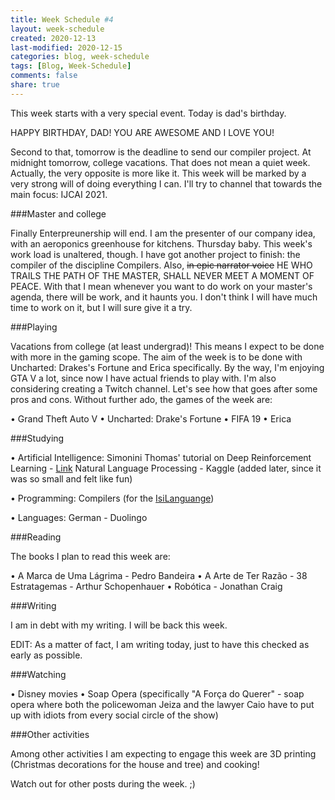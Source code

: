 ```yaml
---
title: Week Schedule #4
layout: week-schedule
created: 2020-12-13
last-modified: 2020-12-15
categories: blog, week-schedule
tags: [Blog, Week-Schedule]
comments: false
share: true
---
```


This week starts with a very special event. Today is dad's birthday.

HAPPY BIRTHDAY, DAD! YOU ARE AWESOME AND I LOVE YOU!

Second to that, tomorrow is the deadline to send our compiler project. At midnight tomorrow, college vacations.
That does not mean a quiet week. Actually, the very opposite is more like it.
This week will be marked by a very strong will of doing everything I can. I'll try to channel that towards the main focus: IJCAI 2021.

###Master and college

Finally Enterpreunership will end. I am the presenter of our company idea, with an aeroponics greenhouse for kitchens. Thursday baby.
This week's work load is unaltered, though. I have got another project to finish: the compiler of the discipline Compilers.
Also, ~~in epic narrator voice~~ HE WHO TRAILS THE PATH OF THE MASTER, SHALL NEVER MEET A MOMENT OF PEACE.
With that I mean whenever you want to do work on your master's agenda, there will be work, and it haunts you. I don't think I will have much time to work on it, but I will sure give it a try.

###Playing

Vacations from college (at least undergrad)! This means I expect to be done with more in the gaming scope. The aim of the week is to be done with Uncharted: Drakes's Fortune and Erica specifically. By the way, I'm enjoying GTA V a lot, since now I have actual friends to play with. I'm also considering creating a Twitch channel. Let's see how that goes after some pros and cons. Without further ado, the games of the week are:

• Grand Theft Auto V
• Uncharted: Drake's Fortune
• FIFA 19
• Erica

###Studying

• Artificial Intelligence:
    Simonini Thomas' tutorial on Deep Reinforcement Learning - [Link](https://www.freecodecamp.org/news/an-introduction-to-reinforcement-learning-4339519de419/)
    Natural Language Processing - Kaggle (added later, since it was so small and felt like fun)

• Programming:
    Compilers (for the [IsiLanguange](https://github.com/professorisidro/IsiLanguageEmbriao))

• Languages:
    German - Duolingo

###Reading

The books I plan to read this week are:

• A Marca de Uma Lágrima - Pedro Bandeira
• A Arte de Ter Razão - 38 Estratagemas - Arthur Schopenhauer
• Robótica - Jonathan Craig

###Writing

I am in debt with my writing. I will be back this week.

EDIT: As a matter of fact, I am writing today, just to have this checked as early as possible.

###Watching

• Disney movies
• Soap Opera (specifically "A Força do Querer" - soap opera where both the policewoman Jeiza and the lawyer Caio have to put up with idiots from every social circle of the show)

###Other activities

Among other activities I am expecting to engage this week are 3D printing (Christmas decorations for the house and tree) and cooking!

Watch out for other posts during the week. ;)
